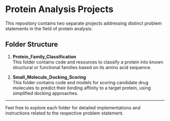 # Protein Analysis Projects

This repository contains two separate projects addressing distinct problem statements in the field of protein analysis:

## Folder Structure

1. **Protein_Family_Classification**  
   This folder contains code and resources to classify a protein into known structural or functional families based on its amino acid sequence.

2. **Small_Molecule_Docking_Scoring**  
   This folder contains code and models for scoring candidate drug molecules to predict their binding affinity to a target protein, using simplified docking approaches.

---

Feel free to explore each folder for detailed implementations and instructions related to the respective problem statement.
